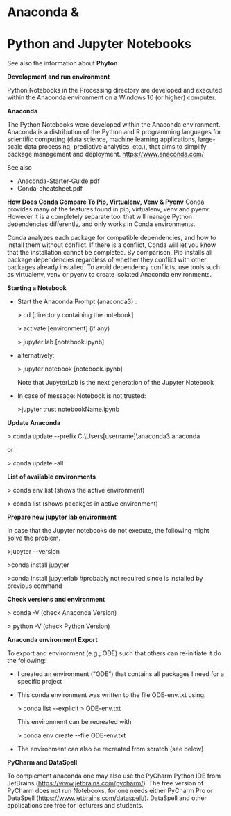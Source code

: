 # Anaconda & 

# Python and Jupyter Notebooks



See also the information about **Phyton**   



**Development and run environment**

Python Notebooks in the Processing directory are developed and executed within the Anaconda environment on a Windows 10 (or higher) computer.   



**Anaconda**

The Python Notebooks were developed within the Anaconda environment. Anaconda is a distribution of the Python and R programming languages for scientific computing (data science, machine learning applications, large-scale data processing, predictive analytics, etc.), that aims to simplify package management and deployment.  https://www.anaconda.com/

See also

* Anaconda-Starter-Guide.pdf
* Conda-cheatsheet.pdf



**How Does Conda Compare To Pip, Virtualenv, Venv & Pyenv**
Conda provides many of the features found in pip, virtualenv, venv and pyenv. However it is a completely separate tool that will manage Python dependencies differently, and only works in Conda environments.

Conda analyzes each package for compatible dependencies, and how to install them without conflict. If there is a conflict, Conda will let you know that the installation cannot be completed. By comparison, Pip installs all package dependencies regardless of whether they conflict with other packages already installed. To avoid dependency conflicts, use tools such as virtualenv, venv or pyenv to create isolated Anaconda environments.



**Starting a Notebook**

* Start the Anaconda Prompt (anaconda3) :

  \> cd [directory containing the notebook]

  \> activate [environment]   (if any) 
  
  \> jupyter lab [notebook.ipynb]
  
  
  
* alternatively:  

  \> jupyter notebook [notebook.ipynb] 

  Note that JupyterLab is the next generation of the Jupyter Notebook

  

* In case of message: Notebook is not trusted: 

  \>jupyter trust notebookName.ipynb

  



**Update Anaconda**

\> conda update --prefix C:\Users\[username]\anaconda3 anaconda

or

\> conda update -all



**List of available environments**

\> conda env list  (shows the active environment)

\> conda list (shows pacakges in active environment)



**Prepare new jupyter lab environment**

In case that the Jupyter notebooks do not execute, the following might solve the problem. 

 \>jupyter --version

\>conda install jupyter

\>conda install jupyterlab  #probably not required since is installed by previous command

 

**Check versions and environment**

\> conda -V  (check Anaconda Version)

\> python -V (check Python Version)



**Anaconda environment Export**

To export and environment (e.g., ODE) such that others can re-initiate it do the following:

* I created an environment ("ODE") that contains all packages I need for a specific project

* This conda environment was written to the file ODE-env.txt using:

  \> conda list --explicit > ODE-env.txt  

  This environment can be recreated with

  \> conda env create --file ODE-env.txt

* The environment can also be recreated from scratch (see below)

  

 **PyCharm and DataSpell**

To complement anaconda one may also use the PyCharm Python IDE from JetBrains (https://www.jetbrains.com/pycharm/). The free version of PyCharm does not run Notebooks, for one needs either PyCharm Pro or DataSpell (https://www.jetbrains.com/dataspell/). DataSpell and other applications are free for lecturers and students.





